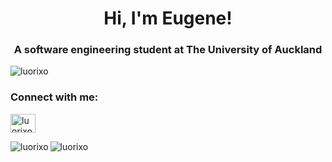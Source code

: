 <h1 align="center">Hi, I'm Eugene!</h1>
<h3 align="center">A software engineering student at The University of Auckland</h3>

<p align="left"> <img src="https://komarev.com/ghpvc/?username=luorixo&label=Profile%20views&color=0e75b6&style=flathttps://c.tenor.com/RhTrJ2V-68MAAAAd/cute-pokemon.gif" alt="luorixo" /> </p>

<h3 align="left">Connect with me:</h3>
<p align="left">
<a href="https://linkedin.com/in/luorixo" target="blank"><img align="center" src="https://raw.githubusercontent.com/rahuldkjain/github-profile-readme-generator/master/src/images/icons/Social/linked-in-alt.svg" alt="luorixo" height="30" width="40" /></a>
</p>

<p><img align="left" src="https://github-readme-stats.vercel.app/api/top-langs?username=luorixo&show_icons=true&locale=en&layout=compact" alt="luorixo" /></p>

<p><img align="center" src="https://github-readme-streak-stats.herokuapp.com/?user=luorixo&" alt="luorixo" /></p>
